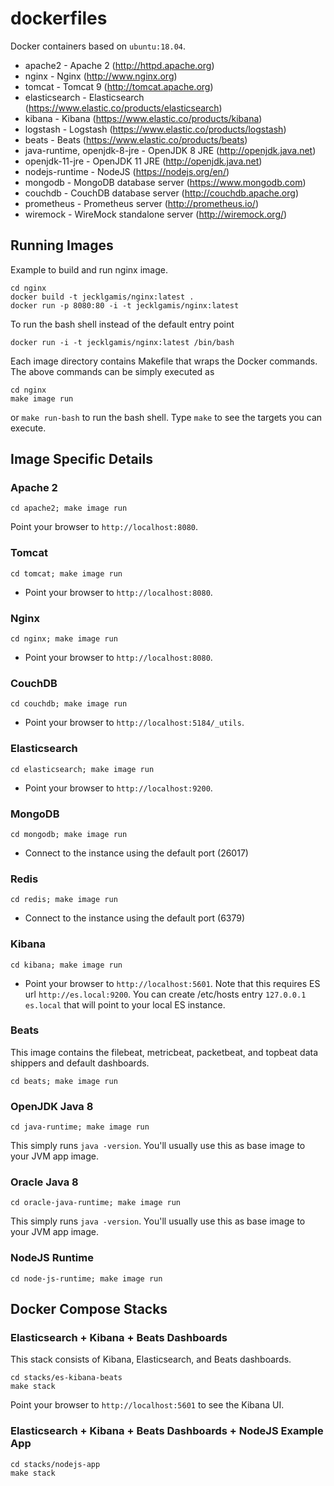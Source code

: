 # dockerfiles

Docker containers based on `ubuntu:18.04`. 

* apache2 - Apache 2 (http://httpd.apache.org)
* nginx -  Nginx (http://www.nginx.org) 
* tomcat -  Tomcat 9 (http://tomcat.apache.org) 
* elasticsearch - Elasticsearch (https://www.elastic.co/products/elasticsearch) 
* kibana - Kibana (https://www.elastic.co/products/kibana)
* logstash - Logstash (https://www.elastic.co/products/logstash) 
* beats - Beats (https://www.elastic.co/products/beats) 
* java-runtime, openjdk-8-jre - OpenJDK 8 JRE (http://openjdk.java.net)
* openjdk-11-jre - OpenJDK 11 JRE (http://openjdk.java.net)
* nodejs-runtime - NodeJS (https://nodejs.org/en/)
* mongodb - MongoDB database server (https://www.mongodb.com)
* couchdb - CouchDB database server (http://couchdb.apache.org)
* prometheus - Prometheus server (http://prometheus.io/)
* wiremock - WireMock standalone server (http://wiremock.org/)

## Running Images
Example to build and run nginx image. 
```
cd nginx
docker build -t jecklgamis/nginx:latest .
docker run -p 8080:80 -i -t jecklgamis/nginx:latest
````

To run the bash shell instead of the default entry point
```
docker run -i -t jecklgamis/nginx:latest /bin/bash
```

Each image directory contains Makefile that wraps the Docker commands.
The above commands can be simply executed as

```
cd nginx
make image run
```
or `make run-bash` to run the bash shell. Type `make` to see the targets you can execute.

## Image Specific Details
 
### Apache 2
```
cd apache2; make image run
```
Point your browser to `http://localhost:8080`.

### Tomcat
```
cd tomcat; make image run
```
* Point your browser to `http://localhost:8080`.

### Nginx
```
cd nginx; make image run
```
* Point your browser to `http://localhost:8080`.

### CouchDB
```
cd couchdb; make image run
```
* Point your browser to `http://localhost:5184/_utils`.

### Elasticsearch
```
cd elasticsearch; make image run
```
* Point your browser to `http://localhost:9200`.

### MongoDB
```
cd mongodb; make image run
```
* Connect to the instance using the default port (26017)

### Redis
```
cd redis; make image run
```
* Connect to the instance using the default port (6379)

### Kibana
```
cd kibana; make image run
```
* Point your browser to `http://localhost:5601`.  Note that this requires ES url 
`http://es.local:9200`. You can create /etc/hosts entry `127.0.0.1 es.local` that will
point to your local ES instance.

### Beats
This image contains the filebeat, metricbeat, packetbeat, and topbeat data shippers and default
dashboards.

```
cd beats; make image run
```

### OpenJDK Java 8
```
cd java-runtime; make image run
```
This simply runs `java -version`. You'll usually use this as base image to your JVM app image.

### Oracle Java 8 
```
cd oracle-java-runtime; make image run
```
This simply runs `java -version`. You'll usually use this as base image to your JVM app image.

### NodeJS Runtime
```
cd node-js-runtime; make image run
```

## Docker Compose Stacks

### Elasticsearch + Kibana + Beats Dashboards
This stack consists of Kibana, Elasticsearch, and Beats dashboards. 

```
cd stacks/es-kibana-beats
make stack
```

Point your browser to `http://localhost:5601` to see the Kibana UI.

### Elasticsearch + Kibana + Beats Dashboards + NodeJS Example App
```
cd stacks/nodejs-app
make stack
```
